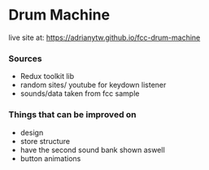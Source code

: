 # Drum Machine
live site at: https://adrianytw.github.io/fcc-drum-machine

### Sources
- Redux toolkit lib
- random sites/ youtube for keydown listener
- sounds/data taken from fcc sample

### Things that can be improved on
- design
- store structure
- have the second sound bank shown aswell
- button animations
